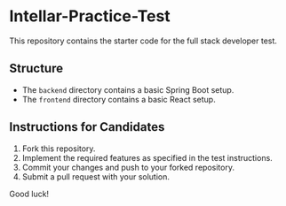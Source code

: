 # Intellar-Practice-Test

This repository contains the starter code for the full stack developer test.

## Structure

- The `backend` directory contains a basic Spring Boot setup.
- The `frontend` directory contains a basic React setup.

## Instructions for Candidates

1. Fork this repository.
2. Implement the required features as specified in the test instructions.
3. Commit your changes and push to your forked repository.
4. Submit a pull request with your solution.

Good luck!
